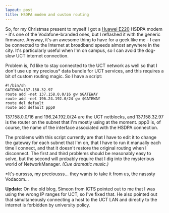 ```yaml
---
layout: post
title: HSDPA modem and custom routing
---
```


So, for my Christmas present to myself I got a [Huawei E220](http://en.wikipedia.org/wiki/Huawei_E220) HSDPA modem - it's one of the Vodafone-branded ones, but I reflashed it with the generic firmware. Anyway, it's an awesome thing to have for a geek like me - I can be connected to the Internet at broadband speeds almost anywhere in the city. It's particularly useful when I'm on campus, so I can avoid the dog-slow UCT internet connection.

Problem is, I'd like to stay connected to the UCT network as well so that I don't use up my precious\* data bundle for UCT services, and this requires a bit of custom routing magic. So I have a script:

    #!/bin/sh
    GATEWAY=137.158.32.97
    route add -net 137.158.0.0/16 gw $GATEWAY
    route add -net 196.24.192.0/24 gw $GATEWAY
    route del default
    route add default ppp0

137.158.0.0/16 and 196.24.192.0/24 are the UCT netblocks, and 137.158.32.97 is the router on the subnet that I'm mostly using at the moment. ppp0 is, of course, the name of the interface associated with the HSDPA connection.

The problems with this script currently are that I have to edit it to change the gateway for each subnet that I'm on, that I have to run it manually each time I connect, and that it doesn't restore the original routing when I disconnect. The first and third problems should be reasonably easy to solve, but the second will probably require that I dig into the mysterious world of NetworkManager. *(Cue dramatic music.)*

\*It's ourssss, my preciousss... they wants to take it from us, the nasssty Vodacom...

**Update:** On the old blog, Simeon from ICTS pointed out to me that I was using the wrong IP ranges for UCT, so I've fixed that. He also pointed out that simultaneously connecting a host to the UCT LAN and directly to the internet is forbidden by university policy.
